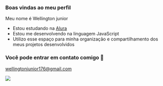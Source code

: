 ### Boas vindas ao meu perfil 

Meu nome é Wellington junior

- Estou estudando na [Alura](https://www.alura.com.br)
- Estou me desenvolvendo na linguagem JavaScript
- Utilizo esse espaço para minha organização e compartilhamento dos meus projetos desenvolvidos

### Você pode entrar em contato comigo 📧
wellingtonjunior176@gmail.com

![](https://media1.tenor.com/m/mCiM7CmGGI4AAAAC/naruto.gif)

